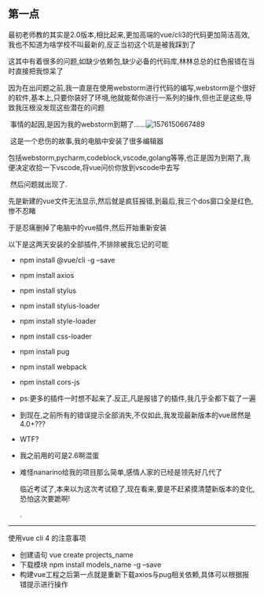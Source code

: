 ## 第一点

​	最初老师教的其实是2.0版本,相比起来,更加高端的vue/cli3的代码更加简洁高效,我也不知道为啥学校不叫最新的,反正当初这个坑是被我踩到了

​	这其中有着很多的问题,如缺少依赖包,缺少必备的代码库,林林总总的红色报错在当时直接把我惊呆了

​	因为在出问题之前,我一直是在使用webstorm进行代码的编写,webstorm是个很好的软件,基本上,只要你装好了环境,他就能帮你进行一系列的操作,但也正是这些,导致我压根没发现这些潜在的问题

​	事情的起因,是因为我的webstorm到期了......![1576150667489](C:\Users\lenovo\Desktop\-\Django+Vue\assets\1576150667489.png)

​	这是一个悲伤的故事,我的电脑中安装了很多编辑器

​	包括webstorm,pycharm,codeblock,vscode,golang等等,也正是因为到期了,我便决定收拾一下vscode,将vue问价你放到vscode中去写

​	然后问题就出现了.

先是新建的vue文件无法显示,然后就是疯狂报错,到最后,我三个dos窗口全是红色,惨不忍睹

于是忍痛删掉了电脑中的vue插件,然后开始重新安装

以下是这两天安装的全部插件,不排除被我忘记的可能

- npm install @vue/cli -g –save

- npm install axios

- npm install stylus

- npm install stylus-loader

- npm install style-loader

- npm install css-loader

- npm install pug

- npm install webpack

- npm install cors-js

- ps:更多的插件一时想不起来了.反正,凡是报错了的插件,我几乎全都下载了一遍

- 到现在,之前所有的错误提示全部消失,不仅如此,我发现最新版本的vue居然是4.0+???

- WTF?

- 我之前用的可是2.6啊混蛋

- 难怪nanarino给我的项目那么简单,感情人家的已经是领先好几代了

  临近考试了,本来以为这次考试稳了,现在看来,要是不赶紧摸清楚新版本的变化,恐怕这次要跪啊!

  .

------

使用vue cli 4 的注意事项





- 创建语句      vue create projects_name
- 下载模块      npm install models_name   -g –save
- 构建vue工程之后第一点就是重新下载axios与pug相关依赖,具体可以根据报错提示进行操作

 